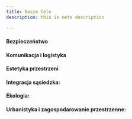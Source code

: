 ```yaml
---
title: Nasze Cele
description: this is meta description

---
```

#### Bezpieczeństwo​​

#### Komunikacja i logistyka

#### Estetyka przestrzeni

#### Integracja sąsiedzka:

#### Ekologia:

#### Urbanistyka i zagospodarowanie przestrzenne: